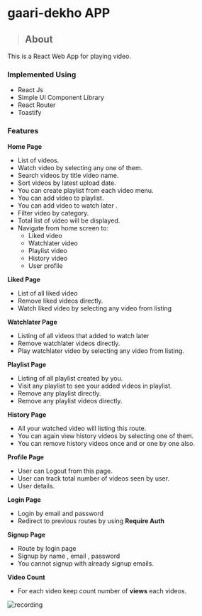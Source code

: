 # gaari-dekho APP


> ## About
This is a React Web App for playing video.
### Implemented Using

- React Js
- Simple UI Component Library
- React Router
- Toastify

### Features
**Home Page**
- List of videos.
- Watch video by selecting any one of them.
- Search videos by title video name.
- Sort videos by latest upload date.
- You can create playlist from each video menu.
- You can add video to playlist.
- You can add video to watch later .
- Filter video by category.
- Total list of video will be displayed.
- Navigate from home screen to:
  - Liked video
  - Watchlater video
  - Playlist video
  - History video
  - User profile 

**Liked Page**
- List of all liked video
- Remove liked videos directly.
- Watch liked video by selecting any video from listing

**Watchlater Page**
- Listing of all videos that added to watch later
- Remove watchlater videos directly.
- Play watchlater video by selecting any video from listing.

**Playlist Page**
- Listing of all playlist created by you.
- Visit any playlist to see your added videos in playlist.
- Remove any playlist directly.
- Remove any playlist videos directly.

**History Page**
- All your watched video will listing this route.
- You can again view history videos by selecting one of them.
- You can remove history videos once and or one by one also.

**Profile Page**
- User can Logout from this page.
- User can track total number of videos seen by user.
- User details.

**Login Page**
- Login by email and password
- Redirect to previous routes by using **Require Auth**

**Signup Page**
- Route by login page
- Signup by name , email , password
- You cannot signup with already signup emails.

**Video Count**
- For each video keep count number of **views** each videos.

![recording](https://netlify-cocoon.netlify.app/.netlify/functions/fetch?code=307&path=eyJzaXRlX2lkIjoiNTkyZTdhMDUtM2I4Ni00MjBkLTlkODYtNWZhMTRiODM5ZWM2IiwiZGVwbG95X2lkIjoiNjJhMzI1OTFmMDBlOGEwMDA4NDg1NDU5IiwiaWQiOiJkNzI5MDA3Zi00YmYyLTQ3ZmEtYjc3Mi04NDY4MDA0ZjdkMTAifQ==)
